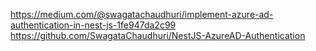 https://medium.com/@swagatachaudhuri/implement-azure-ad-authentication-in-nest-js-1fe947da2c99
https://github.com/SwagataChaudhuri/NestJS-AzureAD-Authentication